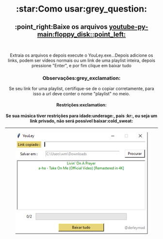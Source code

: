 
<h1 align="center">:star:Como usar:grey_question:</h1>
 
<h2 align="center">:point_right:Baixe os arquivos <a href="https://github.com/derleymad/youtube-py/releases/tag/v1.2.0">youtube-py-main:floppy_disk::point_left:</a></h2>
<br>
<p align="center">Extraia os arquivos e depois execute o YouLey.exe...Depois adicione os links, podem ser vídeos normais ou um link de uma playlist inteira, depois pressione "Enter", e por fim clique em baixar tudo</p>
<h3 align="center">Observações:grey_exclamation:</h3>
<p align="center">Se seu link for uma playlist, certifique-se de o copiar corretamente, para isso a url deve conter o nome "playlist" no meio.</p>
<h4 align="center">Restrições:exclamation:<h4>
 <p align="center">Se sua música tiver restrições para idade:underage:, país :kr:, ou seja um link privado, não será possível baixar:cold_sweat:</p>
<hr>
<div align="center">
  <img src="assets/images/demo.PNG">
</div>
